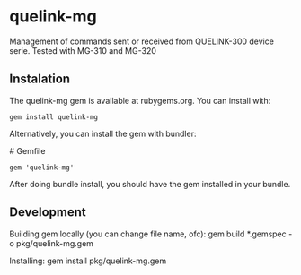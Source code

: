 # quelink-mg
Management of commands sent or received from QUELINK-300 device serie. Tested with MG-310 and MG-320

## Instalation

The quelink-mg gem is available at rubygems.org. You can install with:

`gem install quelink-mg`

Alternatively, you can install the gem with bundler:

\# Gemfile

`gem 'quelink-mg'`

After doing bundle install, you should have the gem installed in your bundle.

## Development

Building gem locally (you can change file name, ofc):
gem build *.gemspec -o pkg/quelink-mg.gem

Installing:
gem install pkg/quelink-mg.gem


